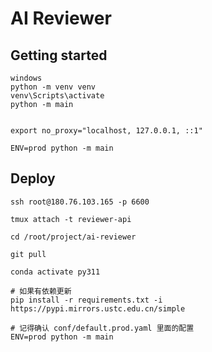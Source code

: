# AI Reviewer

## Getting started

```shell
windows
python -m venv venv
venv\Scripts\activate
python -m main


export no_proxy="localhost, 127.0.0.1, ::1"

ENV=prod python -m main
```

## Deploy

```shell
ssh root@180.76.103.165 -p 6600

tmux attach -t reviewer-api

cd /root/project/ai-reviewer

git pull

conda activate py311 

# 如果有依赖更新
pip install -r requirements.txt -i https://pypi.mirrors.ustc.edu.cn/simple

# 记得确认 conf/default.prod.yaml 里面的配置
ENV=prod python -m main
```
